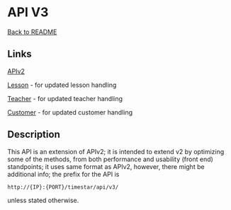 # API V3

[Back to README](/README.md#api-links)

## Links

[APIv2](../v2/APIv2.md#api-v2)

[Lesson](./Lesson.md#lesson-apiv3) - for updated lesson handling

[Teacher](./Teacher.md#teacher-apiv3) - for updated teacher handling

[Customer](./Customer.md#customer-apiv3) - for updated customer handling

## Description

This API is an extension of APIv2; it is intended to extend v2 by optimizing some of the methods, from both performance
and usability (front end) standpoints; it uses same format as APIv2, however, there might be additional info;
the prefix for the API is

    http://{IP}:{PORT}/timestar/api/v3/
    
unless stated otherwise.
